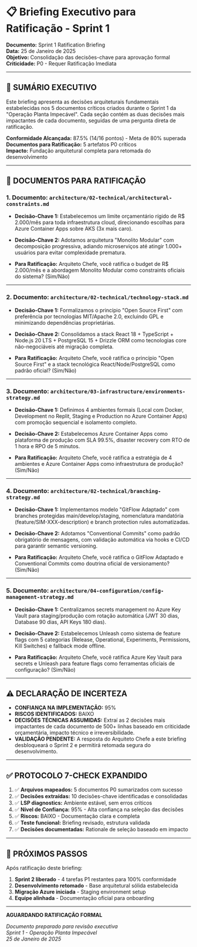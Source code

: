 # 📋 Briefing Executivo para Ratificação - Sprint 1

**Documento:** Sprint 1 Ratification Briefing  
**Data:** 25 de Janeiro de 2025  
**Objetivo:** Consolidação das decisões-chave para aprovação formal  
**Criticidade:** P0 - Requer Ratificação Imediata

---

## 🎯 **SUMÁRIO EXECUTIVO**

Este briefing apresenta as decisões arquiteturais fundamentais estabelecidas nos 5 documentos críticos criados durante o Sprint 1 da "Operação Planta Impecável". Cada seção contém as duas decisões mais impactantes de cada documento, seguidas de uma pergunta direta de ratificação.

**Conformidade Alcançada:** 87.5% (14/16 pontos) - Meta de 80% superada  
**Documentos para Ratificação:** 5 artefatos P0 críticos  
**Impacto:** Fundação arquitetural completa para retomada do desenvolvimento

---

## 📑 **DOCUMENTOS PARA RATIFICAÇÃO**

### **1. Documento:** `architecture/02-technical/architectural-constraints.md`

* **Decisão-Chave 1:** Estabelecemos um limite orçamentário rígido de R$ 2.000/mês para toda infraestrutura cloud, direcionando escolhas para Azure Container Apps sobre AKS (3x mais caro).

* **Decisão-Chave 2:** Adotamos arquitetura "Monolito Modular" com decomposição progressiva, adiando microserviços até atingir 1.000+ usuários para evitar complexidade prematura.

* **Para Ratificação:** Arquiteto Chefe, você ratifica o budget de R$ 2.000/mês e a abordagem Monolito Modular como constraints oficiais do sistema? (Sim/Não)

---

### **2. Documento:** `architecture/02-technical/technology-stack.md`

* **Decisão-Chave 1:** Formalizamos o princípio "Open Source First" com preferência por tecnologias MIT/Apache 2.0, excluindo GPL e minimizando dependências proprietárias.

* **Decisão-Chave 2:** Consolidamos a stack React 18 + TypeScript + Node.js 20 LTS + PostgreSQL 15 + Drizzle ORM como tecnologias core não-negociáveis até migração completa.

* **Para Ratificação:** Arquiteto Chefe, você ratifica o princípio "Open Source First" e a stack tecnológica React/Node/PostgreSQL como padrão oficial? (Sim/Não)

---

### **3. Documento:** `architecture/03-infrastructure/environments-strategy.md`

* **Decisão-Chave 1:** Definimos 4 ambientes formais (Local com Docker, Development no Replit, Staging e Production no Azure Container Apps) com promoção sequencial e isolamento completo.

* **Decisão-Chave 2:** Estabelecemos Azure Container Apps como plataforma de produção com SLA 99.5%, disaster recovery com RTO de 1 hora e RPO de 5 minutos.

* **Para Ratificação:** Arquiteto Chefe, você ratifica a estratégia de 4 ambientes e Azure Container Apps como infraestrutura de produção? (Sim/Não)

---

### **4. Documento:** `architecture/02-technical/branching-strategy.md`

* **Decisão-Chave 1:** Implementamos modelo "GitFlow Adaptado" com branches protegidas main/develop/staging, nomenclatura mandatória (feature/SIM-XXX-description) e branch protection rules automatizadas.

* **Decisão-Chave 2:** Adotamos "Conventional Commits" como padrão obrigatório de mensagens, com validação automática via hooks e CI/CD para garantir semantic versioning.

* **Para Ratificação:** Arquiteto Chefe, você ratifica o GitFlow Adaptado e Conventional Commits como doutrina oficial de versionamento? (Sim/Não)

---

### **5. Documento:** `architecture/04-configuration/config-management-strategy.md`

* **Decisão-Chave 1:** Centralizamos secrets management no Azure Key Vault para staging/produção com rotação automática (JWT 30 dias, Database 90 dias, API Keys 180 dias).

* **Decisão-Chave 2:** Estabelecemos Unleash como sistema de feature flags com 5 categorias (Release, Operational, Experiments, Permissions, Kill Switches) e fallback mode offline.

* **Para Ratificação:** Arquiteto Chefe, você ratifica Azure Key Vault para secrets e Unleash para feature flags como ferramentas oficiais de configuração? (Sim/Não)

---

## ⚠️ **DECLARAÇÃO DE INCERTEZA**

* **CONFIANÇA NA IMPLEMENTAÇÃO:** 95%
* **RISCOS IDENTIFICADOS:** BAIXO
* **DECISÕES TÉCNICAS ASSUMIDAS:** Extraí as 2 decisões mais impactantes de cada documento de 500+ linhas baseado em criticidade orçamentária, impacto técnico e irreversibilidade.
* **VALIDAÇÃO PENDENTE:** A resposta do Arquiteto Chefe a este briefing desbloqueará o Sprint 2 e permitirá retomada segura do desenvolvimento.

---

## ✅ **PROTOCOLO 7-CHECK EXPANDIDO**

1. ✅ **Arquivos mapeados:** 5 documentos P0 sumarizados com sucesso
2. ✅ **Decisões extraídas:** 10 decisões-chave identificadas e consolidadas
3. ✅ **LSP diagnostics:** Ambiente estável, sem erros críticos
4. ✅ **Nível de Confiança:** 95% - Alta confiança na seleção das decisões
5. ✅ **Riscos:** BAIXO - Documentação clara e completa
6. ✅ **Teste funcional:** Briefing revisado, estrutura validada
7. ✅ **Decisões documentadas:** Rationale de seleção baseado em impacto

---

## 🚀 **PRÓXIMOS PASSOS**

Após ratificação deste briefing:

1. **Sprint 2 liberado** - 4 tarefas P1 restantes para 100% conformidade
2. **Desenvolvimento retomado** - Base arquitetural sólida estabelecida
3. **Migração Azure iniciada** - Staging environment setup
4. **Equipe alinhada** - Documentação oficial para onboarding

---

**AGUARDANDO RATIFICAÇÃO FORMAL**

*Documento preparado para revisão executiva*  
*Sprint 1 - Operação Planta Impecável*  
*25 de Janeiro de 2025*